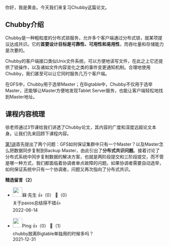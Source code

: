 你好，我是黄金。今天我们来复习Chubby这篇论文。

## **Chubby介绍**

Chubby是一种粗粒度的分布式锁服务，允许多个客户端通过分布式锁，就某项提议达成共识。它的**首要设计目标是可靠性、可用性和易用性**，而吞吐量和存储能力是次要的。

Chubby的客户端接口类似Unix文件系统，可以方便地读写文件，在此之上它还提供了锁操作，以及诸如文件内容变化之类的事件变更通知机制。合理地使用Chubby，我们甚至可以让它同时服务几万个客户端。

在GFS中，Chubby用于选举Master；在Bigtable中，Chubby不仅用于选举Master，还能够让Master方便地发现Tablet Server服务，也能让客户端轻松地找到Master地址。

## **课程内容梳理**

徐老师通过3节课给我们讲透了Chubby论文，其内容的广度和深度远超论文本身。让我们先来回顾下课程内容。

[第1讲](https://time.geekbang.org/column/article/426865)首先提出了两个问题：GFS如何保证集群中只有一个Master？以及Master怎么把数据同步复制到Backup Master，由此引出了**分布式共识问题**。接着讨论了分布式系统中同步复制数据的解决方案，也就是两阶段提交和三阶段提交，而不管是哪一种方式，我们都面临着协调者单点故障的问题。如果协调者需要自动选举，如何保证系统中只有一个协调者，问题又再次指向了分布式共识。
<div><strong>精选留言（2）</strong></div><ul>
<li><img src="https://static001.geekbang.org/account/avatar/00/16/0f/70/f59db672.jpg" width="30px"><span>槑·先生</span> 👍（0） 💬（0）<div>关于paxos总结得不错👍</div>2022-06-14</li><br/><li><img src="https://static001.geekbang.org/account/avatar/00/1b/a9/12/e041e7b2.jpg" width="30px"><span>Ping</span> 👍（0） 💬（1）<div>chubby脱离Bigtable单独用的时候多吗？</div>2021-12-31</li><br/>
</ul>